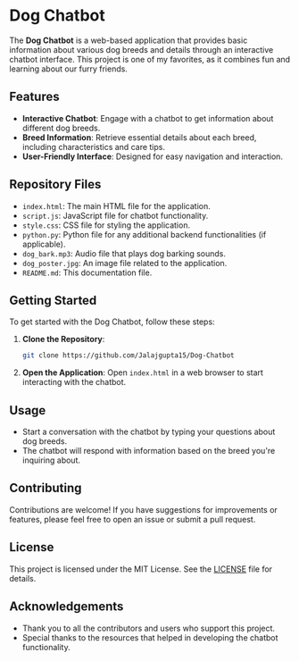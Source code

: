 
# Dog Chatbot

The **Dog Chatbot** is a web-based application that provides basic information about various dog breeds and details through an interactive chatbot interface. This project is one of my favorites, as it combines fun and learning about our furry friends.

## Features

- **Interactive Chatbot**: Engage with a chatbot to get information about different dog breeds.
- **Breed Information**: Retrieve essential details about each breed, including characteristics and care tips.
- **User-Friendly Interface**: Designed for easy navigation and interaction.

## Repository Files

- `index.html`: The main HTML file for the application.
- `script.js`: JavaScript file for chatbot functionality.
- `style.css`: CSS file for styling the application.
- `python.py`: Python file for any additional backend functionalities (if applicable).
- `dog_bark.mp3`: Audio file that plays dog barking sounds.
- `dog_poster.jpg`: An image file related to the application.
- `README.md`: This documentation file.

## Getting Started

To get started with the Dog Chatbot, follow these steps:

1. **Clone the Repository**:
   ```bash
   git clone https://github.com/Jalajgupta15/Dog-Chatbot
   ```

2. **Open the Application**:
   Open `index.html` in a web browser to start interacting with the chatbot.

## Usage

- Start a conversation with the chatbot by typing your questions about dog breeds.
- The chatbot will respond with information based on the breed you're inquiring about.

## Contributing

Contributions are welcome! If you have suggestions for improvements or features, please feel free to open an issue or submit a pull request.

## License

This project is licensed under the MIT License. See the [LICENSE](LICENSE) file for details.

## Acknowledgements

- Thank you to all the contributors and users who support this project.
- Special thanks to the resources that helped in developing the chatbot functionality.
```
